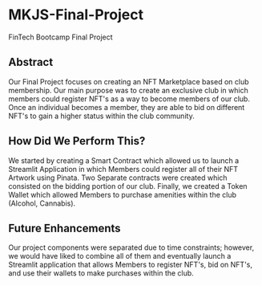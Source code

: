 # MKJS-Final-Project
FinTech Bootcamp Final Project
## Abstract 
Our Final Project focuses on creating an NFT Marketplace based on club membership. Our main purpose was to create an exclusive club in which members could register NFT's as a way to become members of our club. Once an individual becomes a member, they are able to bid on different NFT's to gain a higher status within the club community. 
## How Did We Perform This? 
We started by creating a Smart Contract which allowed us to launch a Streamlit Application in which Members could register all of their NFT Artwork using Pinata. Two Separate contracts were created which consisted on the bidding portion of our club. Finally, we created a Token Wallet which allowed Members to purchase amenities within the club (Alcohol, Cannabis).
## Future Enhancements 
Our project components were separated due to time constraints; however, we would have liked to combine all of them and eventually launch a Streamlit application that allows Members to register NFT's, bid on NFT's, and use their wallets to make purchases within the club. 